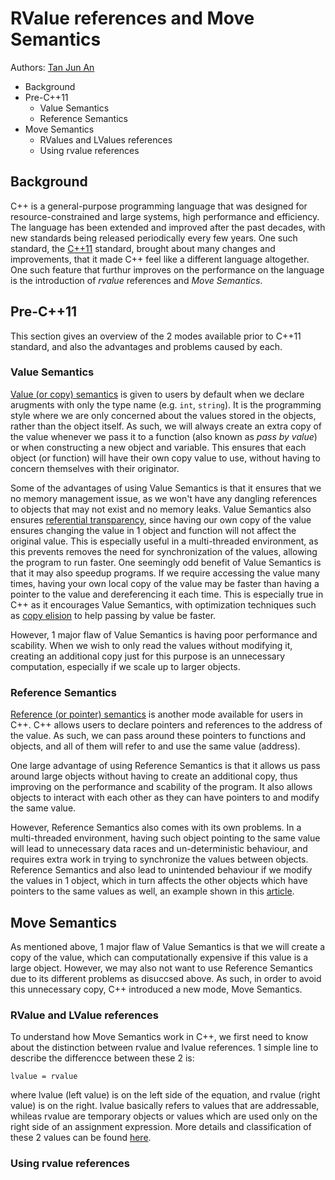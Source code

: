 # RValue references and Move Semantics

Authors: [Tan Jun An](https://github.com/yamidark)

* Background
* Pre-C++11
    * Value Semantics
    * Reference Semantics
* Move Semantics
    * RValues and LValues references
    * Using rvalue references

## Background
C++ is a general-purpose programming language that was designed for resource-constrained and large systems, high performance and efficiency. The language has been extended and improved after the past decades, with new standards being released periodically every few years. One such standard, the [C++11](https://isocpp.org/wiki/faq/cpp11) standard, brought about many changes and improvements, that it made C++ feel like a different language altogether. One such feature that furthur improves on the performance on the language is the introduction of *rvalue* references and *Move Semantics*.

## Pre-C++11
This section gives an overview of the 2 modes available prior to C++11 standard, and also the advantages and problems caused by each.

### Value Semantics
[Value (or copy) semantics](https://akrzemi1.wordpress.com/2012/02/03/value-semantics/) is given to users by default when we declare arugments with only the type name (e.g. `int`, `string`). It is the programming style where we are only concerned about the values stored in the objects, rather than the object itself. As such, we will always create an extra copy of the value whenever we pass it to a function (also known as *pass by value*) or when constructing a new object and variable. This ensures that each object (or function) will have their own copy value to use, without having to concern themselves with their originator.

Some of the advantages of using Value Semantics is that it ensures that we no memory management issue, as we won't have any dangling references to objects that may not exist and no memory leaks.
Value Semantics also ensures [referential transparency](https://en.wikipedia.org/wiki/Referential_transparency), since having our own copy of the value ensures changing the value in 1 object and function will not affect the original value. This is especially useful in a multi-threaded environment, as this prevents removes the need for synchronization of the values, allowing the program to run faster.
One seemingly odd benefit of Value Semantics is that it may also speedup programs. If we require accessing the value many times, having your own local copy of the value may be faster than having a pointer to the value and dereferencing it each time. This is especially true in C++ as it encourages Value Semantics, with optimization techniques such as [copy elision](http://en.cppreference.com/w/cpp/language/copy_elision) to help passing by value be faster.

However, 1 major flaw of Value Semantics is having poor performance and scability. When we wish to only read the values without modifying it, creating an additional copy just for this purpose is an unnecessary computation, especially if we scale up to larger objects.

### Reference Semantics
[Reference (or pointer) semantics]() is another mode available for users in C++. C++ allows users to declare pointers and references to the address of the value. As such, we can pass around these pointers to functions and objects, and all of them will refer to and use the same value (address).

One large advantage of using Reference Semantics is that it allows us pass around large objects without having to create an additional copy, thus improving on the performance and scability of the program. It also allows objects to interact with each other as they can have pointers to and modify the same value.

However, Reference Semantics also comes with its own problems. In a multi-threaded environment, having such object pointing to the same value will lead to unnecessary data races and un-deterministic behaviour, and requires extra work in trying to synchronize the values between objects. Reference Semantics and also lead to unintended behaviour if we modify the values in 1 object, which in turn affects the other objects which have pointers to the same values as well, an example shown in this [article](http://www.drdobbs.com/cpp/optimization-calling-by-value-or-by-refe/232400151).

## Move Semantics
As mentioned above, 1 major flaw of Value Semantics is that we will create a copy of the value, which can computationally expensive if this value is a large object. However, we may also not want to use Reference Semantics due to its different problems as disuccsed above. As such, in order to avoid this unnecessary copy, C++ introduced a new mode, Move Semantics.

### RValue and LValue references
To understand how Move Semantics work in C++, we first need to know about the distinction between rvalue and lvalue references. 1 simple line to describe the differencce between these 2 is:
```
lvalue = rvalue
```
where lvalue (left value) is on the left side of the equation, and rvalue (right value) is on the right.
lvalue basically refers to values that are addressable, whileas rvalue are temporary objects or values which are used only on the right side of an assignment expression. More details and classification of these 2 values can be found [here](http://www.bogotobogo.com/cplusplus/C11/4_C11_Rvalue_Lvalue.php).

### Using rvalue references

